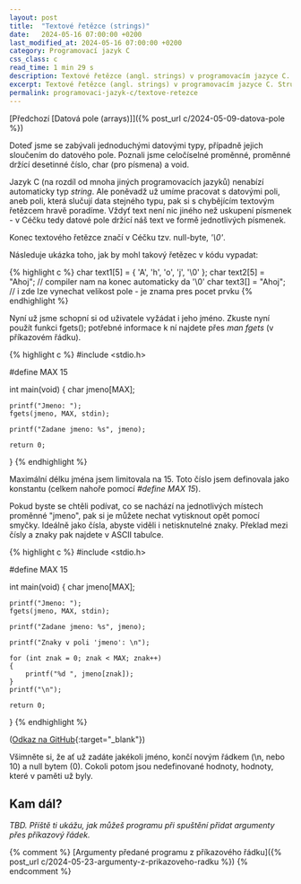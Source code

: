 ```yaml
---
layout: post
title:  "Textové řetězce (strings)"
date:   2024-05-16 07:00:00 +0200
last_modified_at: 2024-05-16 07:00:00 +0200
category: Programovací jazyk C
css_class: c
read_time: 1 min 29 s
description: Textové řetězce (angl. strings) v programovacím jazyce C. Struktury pro ukládání textu.
excerpt: Textové řetězce (angl. strings) v programovacím jazyce C. Struktury pro ukládání textu.
permalink: programovaci-jazyk-c/textove-retezce
---
```


[Předchozí [Datová pole (arrays)]]({% post_url c/2024-05-09-datova-pole %})

Doteď jsme se zabývali jednoduchými datovými typy, případně jejich sloučením do datového pole. Poznali jsme celočíselné proměnné, proměnné držící desetinné číslo, char (pro písmena) a void.

Jazyk C (na rozdíl od mnoha jiných programovacích jazyků) nenabízí automaticky typ *string*. Ale poněvadž už umíme pracovat s datovými poli, aneb poli, která slučují data stejného typu, pak si s chybějícím textovým řetězcem hravě poradíme. Vždyť text není nic jiného než uskupení písmenek - v Céčku tedy datové pole držící náš text ve formě jednotlivých písmenek.

Konec textového řetězce značí v Céčku tzv. null-byte, *'\0'*.

Následuje ukázka toho, jak by mohl takový řetězec v kódu vypadat:

{% highlight c %}
char text1[5] = { 'A', 'h', 'o', 'j', '\0' };
char text2[5] = "Ahoj";     // compiler nam na konec automaticky da '\0'
char text3[] = "Ahoj";      // i zde lze vynechat velikost pole - je znama pres pocet prvku
{% endhighlight %}

Nyní už jsme schopní si od uživatele vyžádat i jeho jméno. Zkuste nyní použít funkci fgets(); potřebné informace k ní najdete přes *man fgets* (v příkazovém řádku).

{% highlight c %}
#include <stdio.h>

#define MAX 15

int main(void)
{
    char jmeno[MAX];

    printf("Jmeno: ");
    fgets(jmeno, MAX, stdin);

    printf("Zadane jmeno: %s", jmeno);

    return 0;
} {% endhighlight %}

Maximální délku jména jsem limitovala na 15. Toto číslo jsem definovala jako konstantu (celkem nahoře pomocí *#define MAX 15*).

Pokud byste se chtěli podívat, co se nachází na jednotlivých místech proměnné "jmeno", pak si je můžete nechat vytisknout opět pomocí smyčky. Ideálně jako čísla, abyste viděli i netisknutelné znaky. Překlad mezi čísly a znaky pak najdete v ASCII tabulce.

{% highlight c %}
#include <stdio.h>

#define MAX 15

int main(void)
{
    char jmeno[MAX];

    printf("Jmeno: ");
    fgets(jmeno, MAX, stdin);

    printf("Zadane jmeno: %s", jmeno);

    printf("Znaky v poli 'jmeno': \n");

    for (int znak = 0; znak < MAX; znak++)
    {
        printf("%d ", jmeno[znak]);
    }
    printf("\n");

    return 0;
} {% endhighlight %}

([Odkaz na GitHub](https://github.com/kaelwi/kaelwi-c/blob/master/2024-05-16-textove-retezce/textove-retezce.c){:target="_blank"})

Všimněte si, že ať už zadáte jakékoli jméno, končí novým řádkem (\n, nebo 10) a null bytem (0). Cokoli potom jsou nedefinované hodnoty, hodnoty, které v paměti už byly.

## Kam dál?

*TBD. Příště ti ukážu, jak můžeš programu při spuštění přidat argumenty přes příkazový řádek.*

{% comment %} [Argumenty předané programu z příkazového řádku]({% post_url c/2024-05-23-argumenty-z-prikazoveho-radku %}) {% endcomment %}
